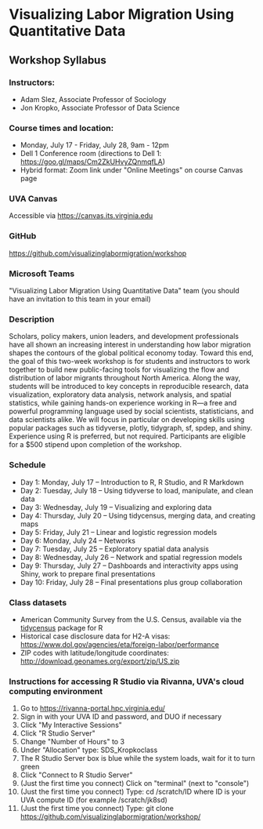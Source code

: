 # Visualizing Labor Migration Using Quantitative Data
## Workshop Syllabus

### Instructors:
* Adam Slez, Associate Professor of Sociology
* Jon Kropko, Associate Professor of Data Science

### Course times and location:
* Monday, July 17 - Friday, July 28, 9am - 12pm
* Dell 1 Conference room (directions to Dell 1: https://goo.gl/maps/Cm2ZkUHvyZQnmqfLA)
* Hybrid format: Zoom link under "Online Meetings" on course Canvas page

### UVA Canvas
Accessible via https://canvas.its.virginia.edu

### GitHub
https://github.com/visualizinglabormigration/workshop

### Microsoft Teams
"Visualizing Labor Migration Using Quantitative Data" team (you should have an invitation to this team in your email)

### Description
Scholars, policy makers, union leaders, and development professionals have all shown an increasing interest in understanding how labor migration shapes the contours of the global political economy today. Toward this end, the goal of this two-week workshop is for students and instructors to work together to build new public-facing tools for visualizing the flow and distribution of labor migrants throughout North America. Along the way, students will be introduced to key concepts in reproducible research, data visualization, exploratory data analysis, network analysis, and spatial statistics, while gaining hands-on experience working in R—a free and powerful programming language used by social scientists, statisticians, and data scientists alike. We will focus in particular on developing skills using popular packages such as tidyverse, plotly, tidygraph, sf, spdep, and shiny. Experience using R is preferred, but not required. Participants are eligible for a $500 stipend upon completion of the workshop.

### Schedule
* Day 1: Monday, July 17 – Introduction to R, R Studio, and R Markdown
* Day 2: Tuesday, July 18 – Using tidyverse to load, manipulate, and clean data
* Day 3: Wednesday, July 19 – Visualizing and exploring data
* Day 4: Thursday, July 20 – Using tidycensus, merging data, and creating maps
* Day 5: Friday, July 21 – Linear and logistic regression models
* Day 6: Monday, July 24 – Networks 
* Day 7: Tuesday, July 25 – Exploratory spatial data analysis
* Day 8: Wednesday, July 26 – Network and spatial regression models
* Day 9: Thursday, July 27 – Dashboards and interactivity apps using Shiny, work to prepare final presentations
* Day 10: Friday, July 28 – Final presentations plus group collaboration

### Class datasets
* American Community Survey from the U.S. Census, available via the [tidycensus](https://cran.r-project.org/web/packages/tidycensus/index.html) package for R
* Historical case disclosure data for H2-A visas: https://www.dol.gov/agencies/eta/foreign-labor/performance
* ZIP codes with latitude/longitude coordinates: http://download.geonames.org/export/zip/US.zip

### Instructions for accessing R Studio via Rivanna, UVA's cloud computing environment
1. Go to https://rivanna-portal.hpc.virginia.edu/
2. Sign in with your UVA ID and password, and DUO if necessary
3. Click "My Interactive Sessions"
4. Click "R Studio Server"
5. Change "Number of Hours" to 3
6. Under "Allocation" type: SDS_Kropkoclass
7. The R Studio Server box is blue while the system loads, wait for it to turn green
8. Click "Connect to R Studio Server"
9. (Just the first time you connect) Click on "terminal" (next to "console")
10. (Just the first time you connect) Type: cd /scratch/ID where ID is your UVA compute ID (for example /scratch/jk8sd)
11. (Just the first time you connect) Type: git clone https://github.com/visualizinglabormigration/workshop/
